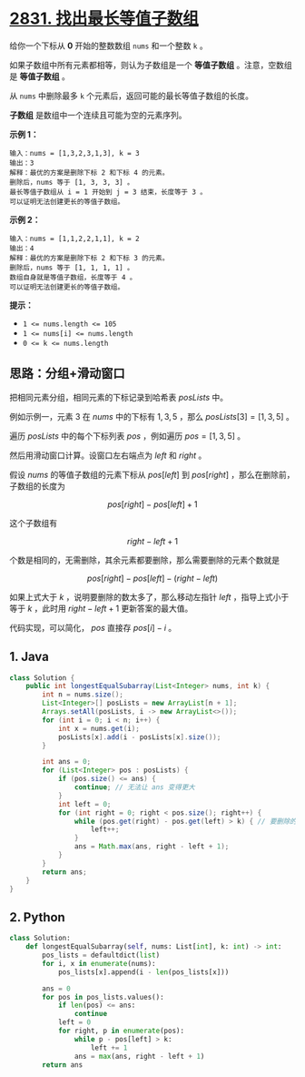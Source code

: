 # [2831. 找出最长等值子数组](https://leetcode.cn/problems/find-the-longest-equal-subarray/)

给你一个下标从 **0** 开始的整数数组 `nums` 和一个整数 `k` 。

如果子数组中所有元素都相等，则认为子数组是一个 **等值子数组** 。注意，空数组是 **等值子数组** 。

从 `nums` 中删除最多 `k` 个元素后，返回可能的最长等值子数组的长度。

**子数组** 是数组中一个连续且可能为空的元素序列。

 

**示例 1：**

```
输入：nums = [1,3,2,3,1,3], k = 3
输出：3
解释：最优的方案是删除下标 2 和下标 4 的元素。
删除后，nums 等于 [1, 3, 3, 3] 。
最长等值子数组从 i = 1 开始到 j = 3 结束，长度等于 3 。
可以证明无法创建更长的等值子数组。
```

**示例 2：**

```
输入：nums = [1,1,2,2,1,1], k = 2
输出：4
解释：最优的方案是删除下标 2 和下标 3 的元素。 
删除后，nums 等于 [1, 1, 1, 1] 。 
数组自身就是等值子数组，长度等于 4 。 
可以证明无法创建更长的等值子数组。
```

 

**提示：**

- `1 <= nums.length <= 105`
- `1 <= nums[i] <= nums.length`
- `0 <= k <= nums.length`

## 思路：分组+滑动窗口

把相同元素分组，相同元素的下标记录到哈希表 $posLists$ 中。

例如示例一，元素 $3$ 在 $nums$ 中的下标有 $1,3,5$ ，那么 $posLists[3]=[1,3,5]$ 。

遍历 $posLists$ 中的每个下标列表 $pos$ ，例如遍历 $pos=[1,3,5]$ 。

然后用滑动窗口计算。设窗口左右端点为 $left$ 和 $right$ 。

假设 $nums$ 的等值子数组的元素下标从 $pos[left]$ 到 $pos[right]$ ，那么在删除前，子数组的长度为

$$
pos[right] - pos[left] + 1
$$

这个子数组有

$$
right - left + 1
$$

个数是相同的，无需删除，其余元素都要删除，那么需要删除的元素个数就是

$$
pos[right] - pos[left] - (right - left)
$$

如果上式大于 $k$ ，说明要删除的数太多了，那么移动左指针 $left$ ，指导上式小于等于 $k$ ，此时用 $right - left + 1$ 更新答案的最大值。

代码实现，可以简化， $pos$ 直接存 $pos[i] - i$ 。

## 1. Java

```java
class Solution {
    public int longestEqualSubarray(List<Integer> nums, int k) {
        int n = nums.size();
        List<Integer>[] posLists = new ArrayList[n + 1];
        Arrays.setAll(posLists, i -> new ArrayList<>());
        for (int i = 0; i < n; i++) {
            int x = nums.get(i);
            posLists[x].add(i - posLists[x].size());
        }

        int ans = 0;
        for (List<Integer> pos : posLists) {
            if (pos.size() <= ans) {
                continue; // 无法让 ans 变得更大
            }
            int left = 0;
            for (int right = 0; right < pos.size(); right++) {
                while (pos.get(right) - pos.get(left) > k) { // 要删除的数太多了
                    left++;
                }
                ans = Math.max(ans, right - left + 1);
            }
        }
        return ans;
    }
}
```

## 2. Python

```python
class Solution:
    def longestEqualSubarray(self, nums: List[int], k: int) -> int:
        pos_lists = defaultdict(list)
        for i, x in enumerate(nums):
            pos_lists[x].append(i - len(pos_lists[x]))

        ans = 0
        for pos in pos_lists.values():
            if len(pos) <= ans:
                continue
            left = 0
            for right, p in enumerate(pos):
                while p - pos[left] > k:
                    left += 1
                ans = max(ans, right - left + 1)
        return ans
```

